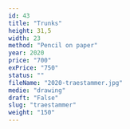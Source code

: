 ```yaml
---
id: 43
title: "Trunks"
height: 31,5
width: 23
method: "Pencil on paper"
year: 2020
price: "700"
exPrice: "750"
status: ""
fileName: "2020-traestammer.jpg"
medie: "drawing"
draft: "False"
slug: "traestammer"
weight: "150"
---
```

